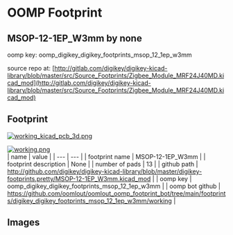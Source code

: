 # OOMP Footprint  
## MSOP-12-1EP_W3mm  by none  
  
oomp key: oomp_digikey_digikey_footprints_msop_12_1ep_w3mm  
  
source repo at: [http://gitlab.com/digikey/digikey-kicad-library/blob/master/src/Source_Footprints/Zigbee_Module_MRF24J40MD.kicad_mod](http://gitlab.com/digikey/digikey-kicad-library/blob/master/src/Source_Footprints/Zigbee_Module_MRF24J40MD.kicad_mod)  
## Footprint  
  
[![working_kicad_pcb_3d.png](working_kicad_pcb_3d_600.png)](working_kicad_pcb_3d.png)  
  
[![working.png](working_600.png)](working.png)  
| name | value | 
| --- | --- | 
| footprint name | MSOP-12-1EP_W3mm | 
| footprint description | None | 
| number of pads | 13 | 
| github path | http://github.com/digikey/digikey-kicad-library/blob/master/digikey-footprints.pretty/MSOP-12-1EP_W3mm.kicad_mod | 
| oomp key | oomp_digikey_digikey_footprints_msop_12_1ep_w3mm | 
| oomp bot github | https://github.com/oomlout/oomlout_oomp_footprint_bot/tree/main/footprints/digikey_digikey_footprints_msop_12_1ep_w3mm/working | 
## Images  
